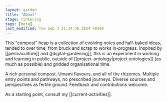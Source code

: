 ```yaml
---  
layout: garden
title: "About"
stage: tinkering
tags: [meta]
last_modified: Tue Sep 3 21:34:36 2024 +0100
---
```


This "compost" heap is a collection of evolving notes and half-baked ideas, tended to over time; from bruck and scrap to works in-progress. Inspired by [[permaculture]] and [[digital-gardening]], this is an experiment in working and learning in public, outside of [[project-ontology|project ontologies]] (as much as possible) and gridded organisational time.

A rich personal compost. Umami flavours, and all of the rhizomes. Multiple entry points and pathways, no prescribed journeys. Diverse sources and perspectives as fertile ground. Feedback and contributions welcome.

As a starting point, consult my [[current-activities]].